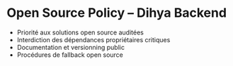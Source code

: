 # Open Source Policy – Dihya Backend

- Priorité aux solutions open source auditées
- Interdiction des dépendances propriétaires critiques
- Documentation et versionning public
- Procédures de fallback open source
